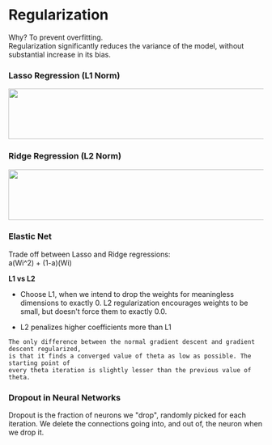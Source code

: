 # Regularization

Why? To prevent overfitting.  
Regularization significantly reduces the variance of the model, without substantial increase in its bias.  

### Lasso Regression (L1 Norm)
<img src = "https://miro.medium.com/max/1094/1*tHJ4sSPYV0bDr8xxEdiwXA.png" width = "600" height = "100">

### Ridge Regression (L2 Norm)
<img src = "https://miro.medium.com/max/1106/1*CiqZ8lhwxi5c4d1nV24w4g.png" width = "600" height = "100">

### Elastic Net
Trade off between Lasso and Ridge regressions:  
a(Wi^2) + (1-a)(Wi)  

**L1 vs L2**
* Choose L1, when we intend to drop the weights for meaningless dimensions to exactly 0.
L2 regularization encourages weights to be small, but doesn't force them to exactly 0.0.

* L2 penalizes higher coefficients more than L1
```
The only difference between the normal gradient descent and gradient descent regularized, 
is that it finds a converged value of theta as low as possible. The starting point of 
every theta iteration is slightly lesser than the previous value of theta.
```

### Dropout in Neural Networks
Dropout is the fraction of neurons we "drop", randomly picked for each iteration.
We delete the connections going into, and out of, the neuron when we drop it.
